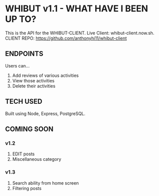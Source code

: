 # WHIBUT v1.1 - WHAT HAVE I BEEN UP TO?

This is the API for the WHIBUT-CLIENT. 
Live Client: whibut-client.now.sh.
CLIENT REPO: https://github.com/anthonyhi11/whibut-client

## ENDPOINTS

Users can...

1. Add reviews of various activities
2. View those activities
3. Delete their activities

## TECH USED

Built using Node, Express, PostgreSQL. 

## COMING SOON

### v1.2

1. EDIT posts
2. Miscellaneous category

### v1.3

1. Search ability from home screen
2. Filtering posts

